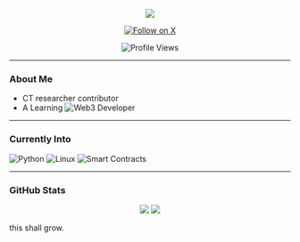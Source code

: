 <!-- Animated Typing Title -->
<p align="center">
  <img src="https://readme-typing-svg.demolab.com?font=Fira+Code&weight=700&size=20&pause=1000&color=FFD700&center=true&vCenter=true&width=500&lines=Welcome+To+My+GitHub;I+Code+Unique" />
</p>

<p align="center">
  <a href="https://x.com/morsyeth">
    <img src="https://img.shields.io/badge/Follow-%40MorsyETH-1DA1F2?style=for-the-badge&logo=twitter&logoColor=white" alt="Follow on X">
  </a>
</p>

<p align="center">
  <img src="https://komarev.com/ghpvc/?username=morsyxbt&color=brightgreen&style=flat" alt="Profile Views" />
</p>


---

### About Me

- CT researcher contributor
- A Learning ![Web3](https://img.shields.io/badge/-Web3-black?style=flat-square&logo=web3dotjs&logoColor=white) Developer

---

###  Currently Into
![Python](https://img.shields.io/badge/-Python-black?style=flat-square&logo=python)
![Linux](https://img.shields.io/badge/-Linux-black?style=flat-square&logo=linux)
![Smart Contracts](https://img.shields.io/badge/-Smart%20Contracts-black?style=flat-square&logo=solidity)

---

###  GitHub Stats

<p align="center">
  <img src="https://github-readme-stats.vercel.app/api?username=morsyxbt&show_icons=true&theme=radical" />
  <img src="https://github-readme-stats.vercel.app/api/top-langs/?username=morsyxbt&layout=compact&theme=radical" />
</p>   this shall grow.
